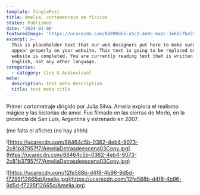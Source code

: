 ```yaml
---
template: SinglePost
title: Amelia, cortometraje de ficción
status: Published
date: '2024-01-06'
featuredImage: 'https://ucarecdn.com/0d890de5-a5c2-4e0c-ba2c-3e62c7b45556/'
excerpt: >-
  This is placeholder text that our web designers put here to make sure words
  appear properly on your website. This text is going to be replaced once the
  website is completed. You are currently reading text that is written in
  English, not any other language.
categories:
  - category: Cine & Audiovisual
meta:
  description: test meta description
  title: test meta title
---
```


Primer cortometraje dirigido por Julia Silva. Amelia explora el realismo mágico y las historias de amor. Fue filmado en las sierras de Merlo, en la provincia de San Luis, Argentina y estrenado en 2007.

(me falta el afiche) (no hay ahhh)

![https://ucarecdn.com/88464c5b-0362-4eb4-9073-2c81b37957f7/AmeliaDetrasdeescena03Copy.jpg](https://ucarecdn.com/88464c5b-0362-4eb4-9073-2c81b37957f7/AmeliaDetrasdeescena03Copy.jpg)

![https://ucarecdn.com/12fe588b-d4f8-4b96-9d5d-f7295f12665d/Amelia.jpg](https://ucarecdn.com/12fe588b-d4f8-4b96-9d5d-f7295f12665d/Amelia.jpg)
